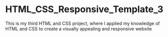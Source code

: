 # HTML_CSS_Responsive_Template_3
This is my third HTML and CSS project, where I applied my knowledge of HTML and CSS to create a visually appealing and responsive website
